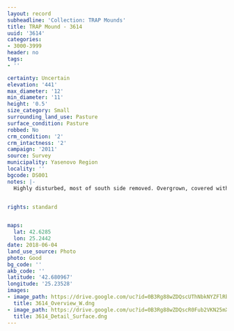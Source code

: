 ```yaml
---
layout: record
subheadline: 'Collection: TRAP Mounds'
title: TRAP Mound - 3614
uuid: '3614'
categories:
- 3000-3999
header: no
tags:
- ''

certainty: Uncertain
elevation: '441'
max_diameter: '12'
min_diameter: '11'
height: '0.5'
size_category: Small
surrounding_land_use: Pasture
surface_condition: Pasture
robbed: No
crm_condition: '2'
crm_intactness: '2'
campaign: '2011'
source: Survey
municipality: Yasenovo Region
locality: ''
bgcode: DS001
notes: |-
  Highly disturbed, most of south side removed. Overgrown, covered with field stone, no obvious robbers trenches.


rights: standard


maps:
  lat: 42.6285
  lon: 25.2442
date: 2018-06-04
land_use_source: Photo
photo: Good
bg_code: ''
akb_code: ''
latitude: '42.680967'
longitude: '25.23528'
images:
- image_path: https://drive.google.com/uc?id=0B3Rg88wZDQscUThNbkNYZFlRb0E
  title: 3614_Overview_W.dng
- image_path: https://drive.google.com/uc?id=0B3Rg88wZDQscR0Fub2VKN25mX2M
  title: 3614_Detail_Surface.dng
---
```

